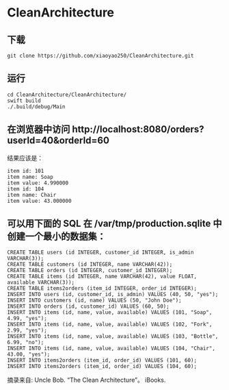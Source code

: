 # CleanArchitecture

## 下载
```
git clone https://github.com/xiaoyao250/CleanArchitecture.git
```
## 运行
```
cd CleanArchitecture/CleanArchitecture/
swift build
./.build/debug/Main
```
## 在浏览器中访问 http://localhost:8080/orders?userId=40&orderId=60
结果应该是：
```
item id: 101
item name: Soap
item value: 4.990000
item id: 104
item name: Chair
item value: 43.000000
```

## 可以用下面的 SQL 在 /var/tmp/production.sqlite 中创建一个最小的数据集：
```
CREATE TABLE users (id INTEGER, customer_id INTEGER, is_admin VARCHAR(3));
CREATE TABLE customers (id INTEGER, name VARCHAR(42));
CREATE TABLE orders (id INTEGER, customer_id INTEGER);
CREATE TABLE items (id INTEGER, name VARCHAR(42), value FLOAT, available VARCHAR(3));
CREATE TABLE items2orders (item_id INTEGER, order_id INTEGER);
INSERT INTO users (id, customer_id, is_admin) VALUES (40, 50, "yes");
INSERT INTO customers (id, name) VALUES (50, "John Doe");
INSERT INTO orders (id, customer_id) VALUES (60, 50);
INSERT INTO items (id, name, value, available) VALUES (101, "Soap", 4.99, "yes");
INSERT INTO items (id, name, value, available) VALUES (102, "Fork", 2.99, "yes");
INSERT INTO items (id, name, value, available) VALUES (103, "Bottle", 6.99, "no");
INSERT INTO items (id, name, value, available) VALUES (104, "Chair", 43.00, "yes");
INSERT INTO items2orders (item_id, order_id) VALUES (101, 60);
INSERT INTO items2orders (item_id, order_id) VALUES (104, 60);
```
摘录来自: Uncle Bob. “The Clean Architecture”。 iBooks.
